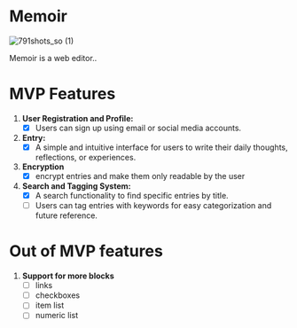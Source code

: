 # Memoir

![791shots_so (1)](https://github.com/Huilensolis/memoir/assets/113150193/04ba49a9-1a00-4c80-bb02-5de080a16307)

Memoir is a web editor..

# MVP Features

1. **User Registration and Profile:**
   - [x] Users can sign up using email or social media accounts.
2. **Entry:**
   - [x] A simple and intuitive interface for users to write their daily thoughts, reflections, or experiences.
3. **Encryption**
   - [x] encrypt entries and make them only readable by the user
4. **Search and Tagging System:**
   - [x] A search functionality to find specific entries by title.
   - [ ] Users can tag entries with keywords for easy categorization and future reference.

# Out of MVP features

1. **Support for more blocks**
   - [ ] links
   - [ ] checkboxes
   - [ ] item list
   - [ ] numeric list
